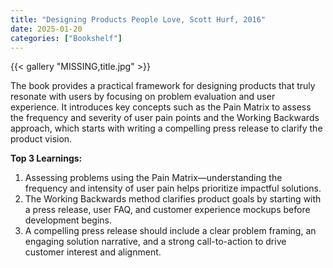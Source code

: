 ```yaml
---
title: "Designing Products People Love, Scott Hurf, 2016"
date: 2025-01-20
categories: ["Bookshelf"]
---
```


{{< gallery "MISSING,title.jpg" >}}

The book provides a practical framework for designing products that truly resonate with users by focusing on problem evaluation and user experience. It introduces key concepts such as the Pain Matrix to assess the frequency and severity of user pain points and the Working Backwards approach, which starts with writing a compelling press release to clarify the product vision.

**Top 3 Learnings:**

1. Assessing problems using the Pain Matrix—understanding the frequency and intensity of user pain helps prioritize impactful solutions.
2. The Working Backwards method clarifies product goals by starting with a press release, user FAQ, and customer experience mockups before development begins.
3. A compelling press release should include a clear problem framing, an engaging solution narrative, and a strong call-to-action to drive customer interest and alignment.
